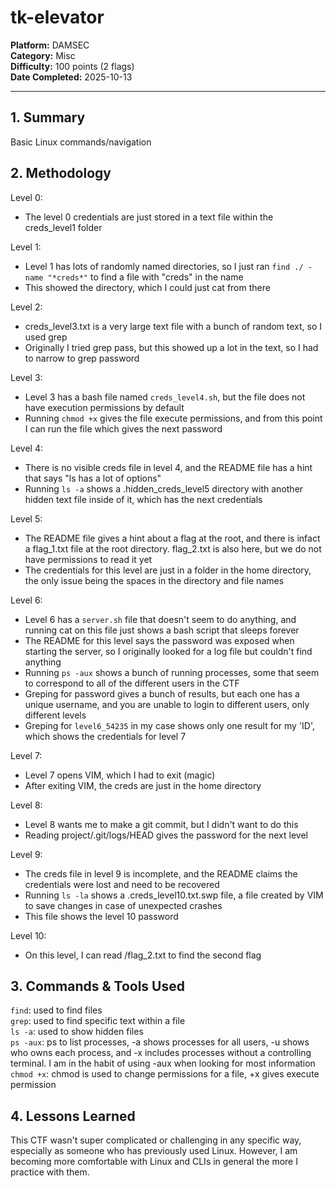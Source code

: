# tk-elevator

**Platform:** DAMSEC  
**Category:** Misc  
**Difficulty:** 100 points (2 flags)  
**Date Completed:** 2025-10-13

---

## 1. Summary
Basic Linux commands/navigation

## 2. Methodology
Level 0:
- The level 0 credentials are just stored in a text file within the creds_level1 folder

Level 1:
- Level 1 has lots of randomly named directories, so I just ran `find ./ -name "*creds*"` to find a file with "creds" in the name
- This showed the directory, which I could just cat from there

Level 2:
- creds_level3.txt is a very large text file with a bunch of random text, so I used grep
- Originally I tried grep pass, but this showed up a lot in the text, so I had to narrow to grep password

Level 3:
- Level 3 has a bash file named `creds_level4.sh`, but the file does not have execution permissions by default
- Running `chmod +x` gives the file execute permissions, and from this point I can run the file which gives the next password

Level 4:
- There is no visible creds file in level 4, and the README file has a hint that says "ls has a lot of options"
- Running `ls -a` shows a .hidden_creds_level5 directory with another hidden text file inside of it, which has the next credentials

Level 5:
- The README file gives a hint about a flag at the root, and there is infact a flag_1.txt file at the root directory. flag_2.txt is also here, but we do not have permissions to read it yet
- The credentials for this level are just in a folder in the home directory, the only issue being the spaces in the directory and file names

Level 6:
- Level 6 has a `server.sh` file that doesn't seem to do anything, and running cat on this file just shows a bash script that sleeps forever
- The README for this level says the password was exposed when starting the server, so I originally looked for a log file but couldn't find anything
- Running `ps -aux` shows a bunch of running processes, some that seem to correspond to all of the different users in the CTF 
- Greping for password gives a bunch of results, but each one has a unique username, and you are unable to login to different users, only different levels
- Greping for `level6_54235` in my case shows only one result for my 'ID', which shows the credentials for level 7

Level 7:
- Level 7 opens VIM, which I had to exit (magic)
- After exiting VIM, the creds are just in the home directory

Level 8:
- Level 8 wants me to make a git commit, but I didn't want to do this
- Reading project/.git/logs/HEAD gives the password for the next level

Level 9:
- The creds file in level 9 is incomplete, and the README claims the credentials were lost and need to be recovered
- Running `ls -la` shows a .creds_level10.txt.swp file, a file created by VIM to save changes in case of unexpected crashes
- This file shows the level 10 password

Level 10:
- On this level, I can read /flag_2.txt to find the second flag

## 3. Commands & Tools Used
`find`: used to find files  
`grep`: used to find specific text within a file  
`ls -a`: used to show hidden files  
`ps -aux`: ps to list processes, -a shows processes for all users, -u shows who owns each process, and -x includes processes without a controlling terminal. I am in the habit of using -aux when looking for most information  
`chmod +x`: chmod is used to change permissions for a file, +x gives execute permission

## 4. Lessons Learned
This CTF wasn't super complicated or challenging in any specific way, especially as someone who has previously used Linux. However, I am becoming more comfortable with Linux and CLIs in general the more I practice with them.